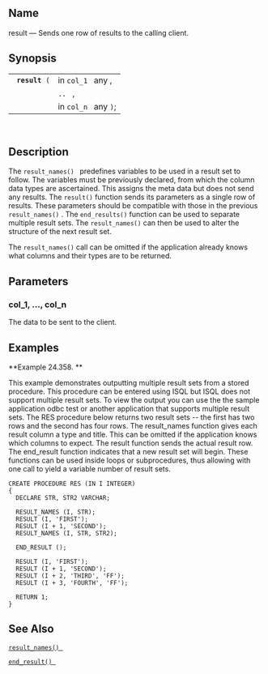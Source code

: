 <div>

<div>

</div>

<div>

## Name

result — Sends one row of results to the calling client.

</div>

<div>

## Synopsis

<div>

|                     |                      |
|---------------------|----------------------|
| ` `**`result`**` (` | in `col_1 ` any ,    |
|                     | `.. ` ,              |
|                     | in `col_n ` any `)`; |

<div>

 

</div>

</div>

</div>

<div>

## Description

The `result_names() ` predefines variables to be used in a result set to
follow. The variables must be previously declared, from which the column
data types are ascertained. This assigns the meta data but does not send
any results. The `result()` function sends its parameters as a single
row of results. These parameters should be compatible with those in the
previous `result_names()` . The `end_results()` function can be used to
separate multiple result sets. The `result_names()` can then be used to
alter the structure of the next result set.

The `result_names()` call can be omitted if the application already
knows what columns and their types are to be returned.

</div>

<div>

## Parameters

<div>

### col_1, ..., col_n

The data to be sent to the client.

</div>

</div>

<div>

## Examples

<div>

**Example 24.358. **

<div>

This example demonstrates outputting multiple result sets from a stored
procedure. This procedure can be entered using ISQL but ISQL does not
support multiple result sets. To view the output you can use the the
sample application odbc test or another application that supports
multiple result sets. The RES procedure below returns two result sets --
the first has two rows and the second has four rows. The result_names
function gives each result column a type and title. This can be omitted
if the application knows which columns to expect. The result function
sends the actual result row. The end_result function indicates that a
new result set will begin. These functions can be used inside loops or
subprocedures, thus allowing with one call to yield a variable number of
result sets.

``` programlisting
CREATE PROCEDURE RES (IN I INTEGER)
{
  DECLARE STR, STR2 VARCHAR;

  RESULT_NAMES (I, STR);
  RESULT (I, 'FIRST');
  RESULT (I + 1, 'SECOND');
  RESULT_NAMES (I, STR, STR2);

  END_RESULT ();

  RESULT (I, 'FIRST');
  RESULT (I + 1, 'SECOND');
  RESULT (I + 2, 'THIRD', 'FF');
  RESULT (I + 3, 'FOURTH', 'FF');

  RETURN 1;
}
```

</div>

</div>

  

</div>

<div>

## See Also

<a href="fn_result_names.html" class="link" title="result_names"><code
class="function">result_names() </code></a>

<a href="fn_end_result.html" class="link" title="end_result"><code
class="function">end_result() </code></a>

</div>

</div>
